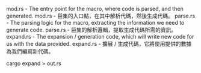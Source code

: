 mod.rs - The entry point for the macro, where code is parsed, and then generated.
mod.rs - 巨集的入口點，在其中解析代碼，然後生成代碼。
parse.rs - The parsing logic for the macro, extracting the information we need to generate code.
parse.rs - 巨集的解析邏輯，提取生成代碼所需的資訊。
expand.rs - The expansion / generation code, which will write new code for us with the data provided.
expand.rs - 擴展 / 生成代碼，它將使用提供的數據為我們編寫新代碼。



cargo expand > out.rs                                                                                          



